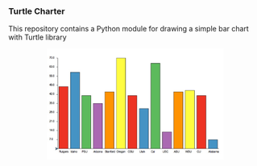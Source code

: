 ### Turtle Charter

This repository contains a Python module for drawing a simple bar chart with Turtle library

<p align="center">
  <img src="https://github.com/helenthai/Turtle-Charter/blob/master/Huskies_score%202016.jpg" width="350"/>
</p>


